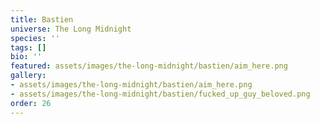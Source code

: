 ```yaml
---
title: Bastien
universe: The Long Midnight
species: ''
tags: []
bio: ''
featured: assets/images/the-long-midnight/bastien/aim_here.png
gallery:
- assets/images/the-long-midnight/bastien/aim_here.png
- assets/images/the-long-midnight/bastien/fucked_up_guy_beloved.png
order: 26
---
```

